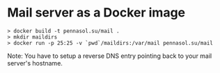 # Mail server as a Docker image

    > docker build -t pennasol.su/mail .
    > mkdir maildirs
    > docker run -p 25:25 -v `pwd`/maildirs:/var/mail pennasol.su/mail

Note: You have to setup a reverse DNS entry pointing back to your mail server's
hostname.
